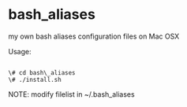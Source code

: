 bash\_aliases
============
my own bash aliases configuration files on Mac OSX

Usage:
<pre><code>
\# cd bash\_aliases
\# ./install.sh
</pre></code>

NOTE: modify filelist in ~/.bash\_aliases
